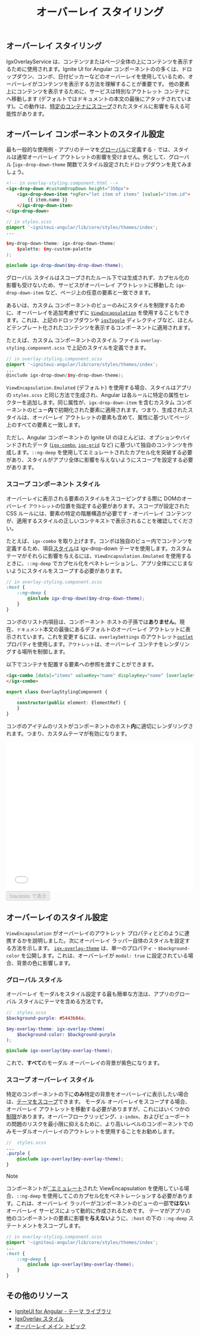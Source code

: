 ﻿---
title: オーバーレイ スタイリング
_description: IgniteUI for Angular Overlay Service は、表示される要素にスタイルを適切に適用およびスコープする方法についての詳細なチュートリアル。
_keywords: Ignite UI for Angular, Angular Overlay Service, Angular UI controls, Overlay Service, View Encapsulation Example, Sass scoped styles in Angular, web widgets, UI widgets, Angular, Native Angular Components Suite, Native Angular Controls, Native Angular Components Library
_language: ja
---

## オーバーレイ スタイリング
<p class="highlight">

IgxOverlayService は、コンテンツまたはページ全体の上にコンテンツを表示するために使用されます。Ignite UI for Angular コンポーネントのの多くは、ドロップダウン、コンボ、日付ピッカーなどのオーバーレイを使用しているため、オーバーレイがコンテンツを表示する方法を理解することが重要です。
他の要素上にコンテンツを表示するために、サービスは特別なアウトレット コンテナにへ移動します  (デフォルトではドキュメントの本文の最後にアタッチされています)。この動作は、[特定のコンテナにスコープ](#スコープ-コンポーネント-スタイル)されたスタイルに影響を与える可能性があります。
</p>
<div class="divider--half"></div>

## オーバーレイ コンポーネントのスタイル設定

最も一般的な使用例 - アプリのテーマを[グローバル](themes/global-theme.md)に定義する - では、スタイルは通常オーバーレイ アウトレットの影響を受けません。例として、グローバル [`igx-drop-down-theme` 関数でスタイル設定されたドロップダウンを見てみましょう。

```html
<!-- in overlay-styling.component.html -->
<igx-drop-down #customDropDown height="350px">
    <igx-drop-down-item *ngFor="let item of items" [value]="item.id">
        {{ item.name }}
    </igx-drop-down-item>
</igx-drop-down>
```

```scss
// in styles.scss
@import '~igniteui-angular/lib/core/styles/themes/index';
...

$my-drop-down-theme: igx-drop-down-theme(
    $palette: $my-custom-palette
);

@include igx-drop-down($my-drop-down-theme);
```

グローバル スタイルはスコープされたルール下では生成されず、カプセル化の影響も受けないため、サービスがオーバーレイ アウトレットに移動した `igx-drop-down-item` など、ページ上の任意の要素と一致できます。

あるいは、カスタム コンポーネントのビューのみにスタイルを制限するために、オーバーレイを追加考慮せずに [`ViewEncapsulation`](themes/component-themes.md#表示のカプセル化) を使用することもできます。これは、上記のドロップダウンや [`igxToggle`]() ディレクティブなど、ほとんどテンプレート化されたコンテンツを表示するコンポーネントに適用されます。

たとえば、カスタム コンポーネントのスタイル ファイル `overlay-styling.component.scss` で上記のスタイルを定義できます。

```scss
// in overlay-styling.component.scss
@import '~igniteui-angular/lib/core/styles/themes/index';
...
@include igx-drop-down($my-drop-down-theme);
```

`ViewEncapsulation.Emulated` (デフォルト) を使用する場合、スタイルはアプリの `styles.scss` と同じ方法で生成され、Angular は各ルールに特定の属性セレクターを追加します。同じ属性が、`igx-drop-down-item` を含むカスタム コンポーネントのビュー**内**で初期化された要素に適用されます。つまり、生成されたスタイルは、オーバーレイ アウトレットの要素も含めて、属性に基づいてページ上のすべての要素と一致します。

ただし、Angular コンポーネントの Ignite UI のほとんどは、オプションやバインドされたデータ ([`igx-combo`](combo.md), [`igx-grid`](grid/grid.md) など) に基づいて独自のコンテンツを作成します。`::ng-deep` を使用してエミュレートされたカプセル化を突破する必要があり、スタイルがアプリ全体に影響を与えないようにスコープを設定する必要があります。

### スコープ コンポーネント スタイル

オーバーレイに表示される要素のスタイルをスコーピングする際に DOMのオーバーレイ `アウトレット`の位置を指定する必要があります。スコープが設定された CSS ルールには、要素の特定の階層構造が必要です - オーバーレイ コンテンツが、適用するスタイルの正しいコンテキストで表示されることを確認してください。

たとえば、`igx-combo` を取り上げます。コンボは独自のビュー内でコンテンツを定義するため、項目[スタイル](combo.md#スタイル設定)は igx-drop-down テーマを使用します。カスタム テーマがそれらに影響を与えるには、`ViewEncapsulation.Emulated` を使用するときに、`::ng-deep` でカプセル化をペネトレーションし、アプリ全体ににじまないようにスタイルをスコープする必要があります。

```scss
// in overlay-styling.component.scss
:host {
    ::ng-deep {
        @include igx-drop-down($my-drop-down-theme);
    }
}
```
コンボのリスト内項目は、コンポーネント ホストの子孫では**ありません**。現在、`ドキュメント`本文の最後にあるデフォルトのオーバーレイ アウトレットに表示されています。これを変更するには、`overlaySettings` のアウトレット[`outlet`]({environment:angularApiUrl}/interfaces/overlaysettings.html#outlet) プロパティを使用します。`アウトレット`は、オーバーレイ コンテナをレンダリングする場所を制御します。

以下でコンテナを配置する要素への参照を渡すことができます。

```html
<igx-combo [data]="items" valueKey="name" displayKey="name" [overlaySettings]="{ outlet: element }">
</igx-combo>
```

```typescript
export class OverlayStylingComponent {
    ...
    constructor(public element: ElementRef) {
    }
}
```

コンボのアイテムのリストがコンポーネントのホスト**内**に適切にレンダリングされます。つまり、カスタムテーマが有効になります。

<div class="sample-container loading" style="height: 400px">
    <iframe id="overlay-styling-simple-iframe" frameborder="0" seamless width="100%" height="100%" src="{environment:demosBaseUrl}/interactions/overlay-styling-simple" onload="onSampleIframeContentLoaded(this);"></iframe>
</div>
<div>
    <button data-localize="stackblitz" disabled class="stackblitz-btn" data-iframe-id="overlay-styling-simple-iframe" data-demos-base-url="{environment:demosBaseUrl}">Stackblitz で表示</button>
</div>

## オーバーレイのスタイル設定


`ViewEncapsulation` がオーバーレイのアウトレット プロパティとどのように連携するかを説明しました。次にオーバーレイ ラッパー自体のスタイルを設定する方法を示します。
[`igx-overlay-theme`]({environment:sassApiUrl}/index.html#function-igx-overlay-theme) は、単一のプロパティ - `$background-color` を公開します。これは、オーバーレイが `modal: true` に設定されている場合、背景の色に影響します。

### グローバル スタイル

オーバーレイ モーダルをスタイル設定する最も簡単な方法は、アプリのグローバル スタイルにテーマを含める方法です。

```scss
//  styles.scss
$background-purple: #5443b84a;

$my-overlay-theme: igx-overlay-theme(
    $background-color: $background-purple
);

@include igx-overlay($my-overlay-theme);
```

これで、**すべて**のモーダル オーバーレイの背景が紫色になります。

### スコープ オーバーレイ スタイル

特定のコンポーネントの下に**のみ**特定の背景をオーバーレイに表示したい場合は、[テーマをスコープ](#スコープ-コンポーネント-スタイル)できます。
モーダル オーバーレイをスコープする場合、オーバーレイ アウトレットを移動する必要がありますが、これにはいくつかの[制限](overlay_main.md#前提事項と制限)があります。オーバーフロークリッピング、`z-index`、およびビューポートの問題のリスクを最小限に抑えるために、より高いレベルのコンポーネントでのみモーダルオーバーレイのアウトレットを使用することをお勧めします。

```scss
//  styles.scss
...
.purple {
    @include igx-overlay($my-overlay-theme);
}
```

>[!NOTE]
> コンポーネントが[``エミュレート](themes/component-themes.md#表示のカプセル化)された ViewEncapsulation を使用している場合、`::ng-deep` を使用してこのカプセル化をペネトレーションする必要があります。これは、オーバーレイ ラッパーがコンポーネントのビューの一部**ではない**オーバーレイ サービスによって動的に作成されるためです。
> テーマがアプリの他のコンポーネントの要素に影響を**与えない**ように、`:host` の下の `::ng-deep` ステートメントをスコープします。

```scss
// in overlay-styling.component.scss
@import '~igniteui-angular/lib/core/styles/themes/index';
...
:host {
    ::ng-deep {
        @include igx-overlay($my-overlay-theme);
    }
}
```

## その他のリソース
* [IgniteUI for Angular - テーマ ライブラリ](themes/index.md)
* [IgxOverlay スタイル]({environment:sassApiUrl}/index.html#function-igx-overlay-theme)
* [オーバーレイ メイン トピック](overlay_main.md)
